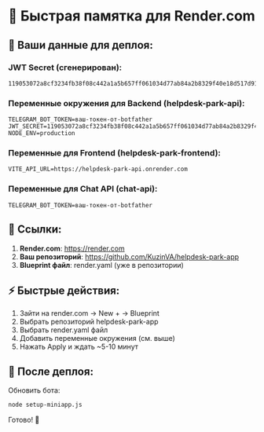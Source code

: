 # 🚀 Быстрая памятка для Render.com

## 📝 Ваши данные для деплоя:

### JWT Secret (сгенерирован):
```
119053072a8cf3234fb38f08c442a1a5b657ff061034d77ab84a2b8329f40e18d517d91c93eb049438f055d97886bfe1cf9f1c62aa4750b4c9b231f3525ad749
```

### Переменные окружения для Backend (helpdesk-park-api):
```
TELEGRAM_BOT_TOKEN=ваш-токен-от-botfather
JWT_SECRET=119053072a8cf3234fb38f08c442a1a5b657ff061034d77ab84a2b8329f40e18d517d91c93eb049438f055d97886bfe1cf9f1c62aa4750b4c9b231f3525ad749
NODE_ENV=production
```

### Переменные для Frontend (helpdesk-park-frontend):
```
VITE_API_URL=https://helpdesk-park-api.onrender.com
```

### Переменные для Chat API (chat-api):
```
TELEGRAM_BOT_TOKEN=ваш-токен-от-botfather
```

## 🔗 Ссылки:

1. **Render.com**: https://render.com
2. **Ваш репозиторий**: https://github.com/KuzinVA/helpdesk-park-app
3. **Blueprint файл**: render.yaml (уже в репозитории)

## ⚡ Быстрые действия:

1. Зайти на render.com → New + → Blueprint
2. Выбрать репозиторий helpdesk-park-app
3. Выбрать render.yaml файл
4. Добавить переменные окружения (см. выше)
5. Нажать Apply и ждать ~5-10 минут

## 📱 После деплоя:

Обновить бота:
```bash
node setup-miniapp.js
```

Готово! 🎉
